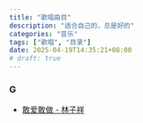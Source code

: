 ```yaml
---
title: "歌唱曲目"
description: "适合自己的，总是好的"
categories: "音乐"
tags: ["歌唱", "目录"]
date: 2025-04-19T14:35:21+08:00
# draft: true
---
```


### G

- [敢爱敢做 - 林子祥](https://wataaaame.github.io/posts/music/2025/0419_sing_敢爱敢做/)